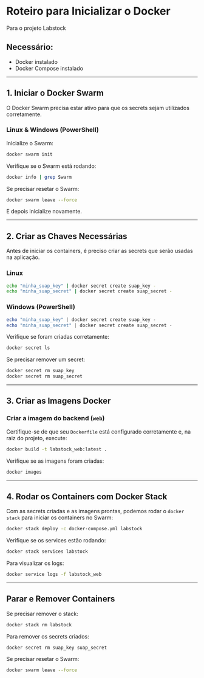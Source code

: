 # Roteiro para Inicializar o Docker
 Para o projeto Labstock

## Necessário:
- Docker instalado
- Docker Compose instalado

---

## 1. Iniciar o Docker Swarm
O Docker Swarm precisa estar ativo para que os secrets sejam utilizados corretamente.

### **Linux & Windows (PowerShell)**
Inicialize o Swarm:
```bash
docker swarm init
```

Verifique se o Swarm está rodando:
```bash
docker info | grep Swarm
```

Se precisar resetar o Swarm:
```bash
docker swarm leave --force
```
E depois inicialize novamente.

---

## 2. Criar as Chaves Necessárias
Antes de iniciar os containers, é preciso criar as secrets que serão usadas na aplicação.

### **Linux**
```bash
echo "minha_suap_key" | docker secret create suap_key -
echo "minha_suap_secret" | docker secret create suap_secret -
```

### **Windows (PowerShell)**
```powershell
echo "minha_suap_key" | docker secret create suap_key -
echo "minha_suap_secret" | docker secret create suap_secret -
```

Verifique se foram criadas corretamente:
```bash
docker secret ls
```

Se precisar remover um secret:
```bash
docker secret rm suap_key
docker secret rm suap_secret
```

---

## 3. Criar as Imagens Docker

### Criar a imagem do backend (`web`)
Certifique-se de que seu `Dockerfile` está configurado corretamente e, na raiz do projeto, execute:
```bash
docker build -t labstock_web:latest .
```

Verifique se as imagens foram criadas:
```bash
docker images
```

---

## 4. Rodar os Containers com Docker Stack
Com as secrets criadas e as imagens prontas, podemos rodar o `docker stack` para iniciar os containers no Swarm:

```bash
docker stack deploy -c docker-compose.yml labstock
```

Verifique se os services estão rodando:
```bash
docker stack services labstock
```

Para visualizar os logs:
```bash
docker service logs -f labstock_web
```

---

## Parar e Remover Containers
Se precisar remover o stack:
```bash
docker stack rm labstock
```

Para remover os secrets criados:
```bash
docker secret rm suap_key suap_secret
```

Se precisar resetar o Swarm:
```bash
docker swarm leave --force
```

